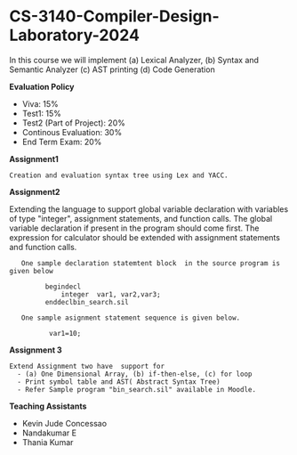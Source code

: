 # CS-3140-Compiler-Design-Laboratory-2024

In this course we will implement  (a) Lexical Analyzer, (b) Syntax and Semantic Analyzer (c) AST printing (d) Code Generation

**Evaluation Policy**
 - Viva: 15%
 - Test1: 15%
 - Test2 (Part of Project): 20%
 - Continous Evaluation: 30%
 - End Term Exam: 20%



**Assignment1**
   
    Creation and evaluation syntax tree using Lex and YACC. 

**Assignment2**

Extending the language to support global variable declaration with variables of type "integer", assignment statements, and function calls. 
      The global variable declaration if present in the program should come first.
      The expression for calculator should be extended with assignment statements and function calls.
       
       One sample declaration statemtent block  in the source program is given below
       
             begindecl 
                 integer  var1, var2,var3;
             enddeclbin_search.sil

       One sample asignment statement sequence is given below.
              
              var1=10;

  **Assignment 3**
  
    Extend Assignment two have  support for 
      - (a) One Dimensional Array, (b) if-then-else, (c) for loop
      - Print symbol table and AST( Abstract Syntax Tree)
      - Refer Sample program "bin_search.sil" available in Moodle.

  **Teaching Assistants**
   
   - Kevin Jude Concessao
   - Nandakumar E
   - Thania Kumar
        
